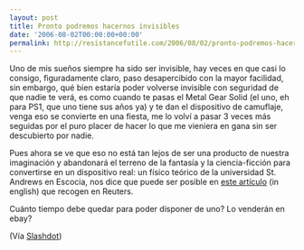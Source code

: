 ```yaml
---
layout: post
title: Pronto podremos hacernos invisibles
date: '2006-08-02T00:00:00+00:00'
permalink: http://resistancefutile.com/2006/08/02/pronto-podremos-hacernos-invisibles/
---
```

<img style="float:right; margin:0 0 10px 10px;" src="http://photos1.blogger.com/blogger/6639/1972/320/images.22.jpg" border="0" alt="" />Uno de mis sueños siempre ha sido ser invisible, hay veces en que casi lo consigo, figuradamente claro, paso desapercibido con la mayor facilidad, sin embargo, qué bien estaría poder volverse invisible con seguridad de que nadie te verá, es como cuando te pasas el Metal Gear Solid (el uno, eh para PS1, que uno tiene sus años ya) y te dan el dispositivo de camuflaje, venga eso se convierte en una fiesta, me lo volví a pasar 3 veces más seguidas por el puro placer de hacer lo que me vieniera en gana sin ser descubierto por nadie.

Pues ahora se ve que eso no está tan lejos de ser una producto de nuestra imaginación y abandonará el terreno de la fantasía y la ciencia-ficción para convertirse en un dispositivo real: un físico teórico de la universidad St. Andrews en Escocia, nos dice que puede ser posible en <a href="http://today.reuters.com/news/newsArticle.aspx?type=topNews&storyID=2006-07-31T140647Z_01_L31611475_RTRUKOC_0_US-SCIENCE-INVISIBLE.xml&archived=False">este artículo</a> (in english) que recogen en Reuters.

Cuánto tiempo debe quedar para poder disponer de uno? Lo venderán en ebay?

(Vía <a href="http://science.slashdot.org/article.pl?sid=06/08/02/1236204&from=rss">Slashdot</a>)
